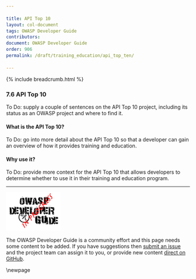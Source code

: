```yaml
---

title: API Top 10
layout: col-document
tags: OWASP Developer Guide
contributors:
document: OWASP Developer Guide
order: 906
permalink: /draft/training_education/api_top_ten/

---
```


{% include breadcrumb.html %}

### 7.6 API Top 10

To Do: supply a couple of sentences on the API Top 10 project,
including its status as an OWASP project and where to find it.

#### What is the API Top 10?

To Do: go into more detail about the API Top 10 so that a developer
can gain an overview of how it provides training and education.

#### Why use it?

To Do: provide more context for the API Top 10 that allows developers to determine
whether to use it in their training and education program.

----

![Developer Guide](../assets/images/dg_wip.png "OWASP Developer Guide")

The OWASP Developer Guide is a community effort and this page needs some content to be added.
If you have suggestions then [submit an issue][issue0906] and the project team can assign it to you,
or provide new content [direct on GitHub][edit0906].

[issue0906]: https://github.com/OWASP/www-project-developer-guide/issues/new?labels=enhancement&template=request.md&title=Update:%2009-training-education/06-api-top10
[edit0906]: https://github.com/OWASP/www-project-developer-guide/blob/main/draft/09-training-education/06-api-top10.md

\newpage
